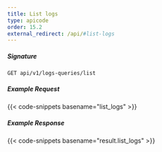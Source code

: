 ```yaml
---
title: List logs
type: apicode
order: 15.2
external_redirect: /api/#list-logs
---
```


##### Signature

`GET api/v1/logs-queries/list`

##### Example Request

{{< code-snippets basename="list_logs" >}}

##### Example Response

{{< code-snippets basename="result.list_logs" >}}
